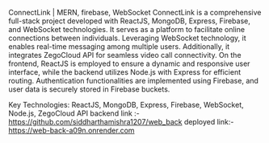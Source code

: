 ConnectLink | MERN, firebase, WebSocket 
ConnectLink is a comprehensive full-stack project developed with ReactJS, MongoDB, Express, Firebase, and WebSocket technologies. It serves as a platform to facilitate online connections between individuals. Leveraging WebSocket technology, it enables real-time messaging among multiple users. Additionally, it integrates ZegoCloud API for seamless video call connectivity.
On the frontend, ReactJS is employed to ensure a dynamic and responsive user interface, while the backend utilizes Node.js with Express for efficient routing. Authentication functionalities are implemented using Firebase, and user data is securely stored in Firebase buckets.

Key Technologies: ReactJS, MongoDB, Express, Firebase, WebSocket, Node.js, ZegoCloud API
backend link :- https://github.com/siddharthamishra1207/web_back
deployed link:- https://web-back-a09n.onrender.com

